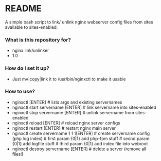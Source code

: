# README #

A simple bash script to link/ unlink nginx webserver config files from sites available to sites-enabled.

### What is this repository for? ###

* nginx link/unlinker
* 1.0

### How do I set it up? ###

* Just mv|copy|link it to /usr/bin/nginxctl to make it usable

### How to use? ###

* nginxctl [ENTER]													# lists args and existing servernames
* nginxctl start servername [ENTER]					# link servername into sites-enabled
* nginxctl stop  servername [ENTER]					# unlink servername from sites-enabled
* nginxctl reload  [ENTER]									# reload nginx server configs
* nginxctl restart [ENTER]									# restart nginx main server
* nginxctl create  servername 1 1 1[ENTER]	# create servername config (php log index)
																						# first param {0|1} add php-fpm stuff
																						# secnd param {0|1} add logfile stuff
																						# third param {0|1} add index file into webroot
* nginxctl destroy servername [ENTER]				# delete a server (remove all files!)


